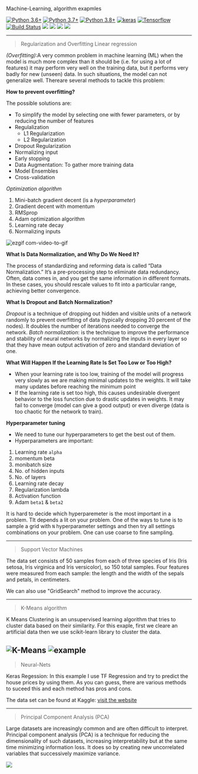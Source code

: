 Machine-Learning, algorithm exapmles

[![Python 3.6+](https://img.shields.io/badge/python-3.6-blue.svg)](https://www.python.org/downloads/release/python-360/) [![Python 3.7+](https://img.shields.io/badge/python-3.7-blue.svg)](https://www.python.org/downloads/release/python-370/) [![Python 3.8+](https://img.shields.io/badge/python-3.8-blue.svg)](https://www.python.org/downloads/release/python-380/)
[![keras](https://img.shields.io/badge/Keras%20-%23D00000?logo=keras)](https://keras.io/)
[![Tensorflow](https://img.shields.io/badge/TensorFlow-2.2-FF6F00?logo=tensorflow)](https://tensorflow-object-detection-api-tutorial.readthedocs.io/en/latest/)
[![Build Status](https://travis-ci.org/keras-team/keras-preprocessing.svg?branch=master)](https://travis-ci.org/keras-team/keras-preprocessing)
[![](https://img.shields.io/badge/torchvision-v0.1.6-green)](https://pypi.org/project/torchvision/0.1.6/)
[![](https://zenodo.org/badge/21369/scikit-learn/scikit-learn.svg)](https://zenodo.org/badge/latestdoi/21369/scikit-learn/scikit-learn)
[![](https://badge.fury.io/py/scikit-learn.svg)](https://badge.fury.io/py/scikit-learn)
[![](https://dev.azure.com/scikit-learn/scikit-learn/_apis/build/status/scikit-learn.scikit-learn?branchName=master)](https://dev.azure.com/scikit-learn/scikit-learn/_build/latest?definitionId=1&branchName=master)

-------------------------------------------------------------
> Regularization and Overfitting Linear regression

*(Overfitting)*:A very common problem in machine learning (ML) when the model is much more complex than it should be (i.e. for using a lot of features) it may perform very well on the training data, but it performs very badly for new (unseen) data. In such situations, the model can not generalize well. Thereare several methods to tackle this problem:

**How to prevent overfitting?**

The possible solutions are:
* To simplify the model by selecting one with fewer parameters, or by reducing the number of features
* Regulalization 
  * L1 Regularization
  * L2 Regularization
* Dropout Regularization 
* Normalizing input
* Early stopping
* Data Augmentation: To gather more training data
* Model Ensembles 
* Cross-validation


*Optimization algorithm*
1. Mini-batch gradient decent (is a _hyperparameter_)
1. Gradient decent with momentum
1. RMSprop
1. Adam optimization algorithm
1. Learning rate decay 
1. Normalizing inputs


![ezgif com-video-to-gif](https://user-images.githubusercontent.com/46888580/99692928-1bca5e00-2a8b-11eb-9ed8-54c553bb46e5.gif)

**What Is Data Normalization, and Why Do We Need It?**

The process of standardizing and reforming data is called “Data Normalization.” It’s a pre-processing step to eliminate data redundancy. Often, data comes in, and you get the same information in different formats. In these cases, you should rescale values to fit into a particular range, achieving better convergence.


**What Is Dropout and Batch Normalization?**

*Dropout* is a technique of dropping out hidden and visible units of a network randomly to prevent overfitting of data (typically dropping 20 percent of the nodes). It doubles the number of iterations needed to converge the network.
*Batch normalization*: is the technique to improve the performance and stability of neural networks by normalizing the inputs in every layer so that they have mean output activation of zero and standard deviation of one.

**What Will Happen If the Learning Rate Is Set Too Low or Too High?**

* When your learning rate is too low, training of the model will progress very slowly as we are making minimal updates to the weights. It will take many updates before reaching the minimum point
* If the learning rate is set too high, this causes undesirable divergent behavior to the loss function due to drastic updates in weights. It may fail to converge (model can give a good output) or even diverge (data is too chaotic for the network to train).


**Hyperparameter tuning**
* We need to tune our hyperparameters to get the best out of them. 
* Hyperparameters are important:

1. Learning rate `alpha`
2. momentum beta
3. monibatch size
4. No. of hidden inputs
5. No. of layers
6. Learning rate decay
7. Regularization lambda 
8. Activation function 
9. Adam `beta1` & `beta2`

It is hard to decide which hyperparemeter is the most important in a problem. TIt depends a lit on your problem. One of the ways to tune is to sample a grid with `N` hyperparameter settings and then try all settings combinations on your problem. One can use coarse to fine sampling.

---   
 >  Support Vector Machines 
   
  The data set consists of 50 samples from each of three species of Iris (Iris setosa, Iris virginica and Iris versicolor), so 150 total samples. Four features were measured from each sample: the length and the width of the sepals and petals, in centimeters.

  We can also use "GridSearch" method to improve the accuracy.

---

> K-Means algorithm 

K Means Clustering is an unsupervised learning algorithm that tries to cluster data based on their similarity. For this exaple, first we cleare an artificial data 
then we use scikit-learn library to cluster the data.

![K-Means](https://github.com/Foroozani/Machine-Learning1/blob/master/03-kmeans.png)
![example](https://github.com/Foroozani/Machine-Learning1/blob/master/figures/clustering1.png)
---
> Neural-Nets 

Keras Regession: In this example I use TF Regression and try to predict the house prices by using them. As you can guess, there are various methods to suceed this and each method has pros and cons.

The data set can be found at Kaggle: 
[visit the website](https://www.kaggle.com/harlfoxem/housesalesprediction)

---

> Principal Component Analysis (PCA)

Large datasets are increasingly common and are often difficult to interpret. Principal component analysis (PCA) is a technique for reducing the dimensionality of such datasets, increasing interpretability but at the same time minimizing information loss. It does so by creating new uncorrelated variables that successively maximize variance.

![](https://github.com/Foroozani/Machine-Learning1/blob/master/figures/pca2.png)


